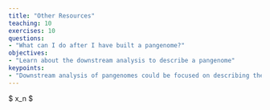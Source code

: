 ```yaml
---
title: "Other Resources"
teaching: 10
exercises: 10
questions:
- "What can I do after I have built a pangenome?"
objectives:
- "Learn about the downstream analysis to describe a pangenome"
keypoints:
- "Downstream analysis of pangenomes could be focused on describing the core or the accessory genome of the organism studied."
---
```

$ x_n $
